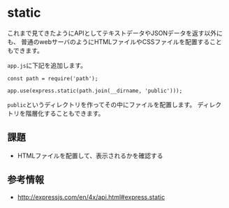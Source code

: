 # static

これまで見てきたようにAPIとしてテキストデータやJSONデータを返す以外にも、
普通のwebサーバのようにHTMLファイルやCSSファイルを配置することもできます。

`app.js`に下記を追加します。

```
const path = require('path');

app.use(express.static(path.join(__dirname, 'public')));
```

`public`というディレクトリを作ってその中にファイルを配置します。
ディレクトリを階層化することもできます。

## 課題

- HTMLファイルを配置して、表示されるかを確認する 

## 参考情報

- http://expressjs.com/en/4x/api.html#express.static
